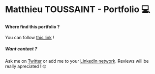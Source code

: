 # Matthieu TOUSSAINT - Portfolio 💻

#### Where find this portfolio ?
You can follow [this link](https://matthieutoussaint.fr) !
    
##### Want contact ?
Ask me on [Twitter](http://twitter.com/matthieu__tou) or add me to your [LinkedIn network](https://www.linkedin.com/in/matthieu-toussaint/).
Reviews will be really apreciated ! 🤓